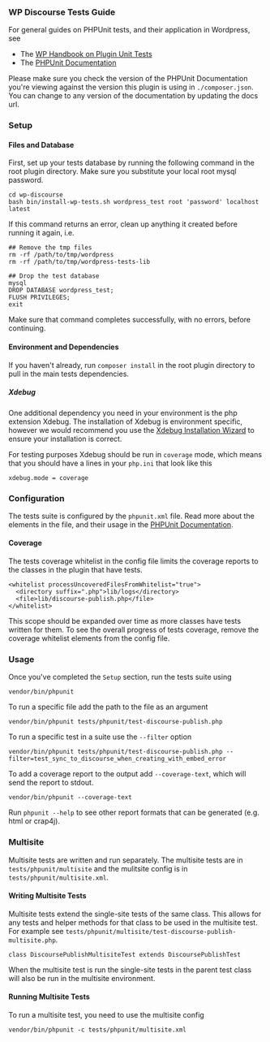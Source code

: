 ### WP Discourse Tests Guide

For general guides on PHPUnit tests, and their application in Wordpress, see

- The [WP Handbook on Plugin Unit Tests](https://make.wordpress.org/cli/handbook/misc/plugin-unit-tests/)
- The [PHPUnit Documentation](https://phpunit.readthedocs.io)

Please make sure you check the version of the PHPUnit Documentation you're viewing against the version this plugin is using in ``./composer.json``. You can change to any version of the documentation by updating the docs url.

### Setup

#### Files and Database

First, set up your tests database by running the following command in the root plugin directory. Make sure you substitute your local root mysql password.

```
cd wp-discourse
bash bin/install-wp-tests.sh wordpress_test root 'password' localhost latest
```

If this command returns an error, clean up anything it created before running it again, i.e. 

```
## Remove the tmp files
rm -rf /path/to/tmp/wordpress
rm -rf /path/to/tmp/wordpress-tests-lib

## Drop the test database
mysql
DROP DATABASE wordpress_test;
FLUSH PRIVILEGES;
exit
```

Make sure that command completes successfully, with no errors, before continuing.

#### Environment and Dependencies

If you haven't already, run ``composer install`` in the root plugin directory to pull in the main tests dependencies. 

##### Xdebug

One additional dependency you need in your environment is the php extension Xdebug. The installation of Xdebug is environment specific, however we would recommend you use the [Xdebug Installation Wizard](https://xdebug.org/wizard) to ensure your installation is correct. 

For testing purposes Xdebug should be run in ``coverage`` mode, which means that you should have a lines in your ``php.ini`` that look like this

```
xdebug.mode = coverage
```

### Configuration

The tests suite is configured by the ``phpunit.xml`` file. Read more about the elements in the file, and their usage in the [PHPUnit Documentation](https://phpunit.readthedocs.io).

#### Coverage

The tests coverage whitelist in the config file limits the coverage reports to the classes in the plugin that have tests. 

```
<whitelist processUncoveredFilesFromWhitelist="true">
  <directory suffix=".php">lib/logs</directory>
  <file>lib/discourse-publish.php</file>
</whitelist>
```

This scope should be expanded over time as more classes have tests written for them. To see the overall progress of tests coverage, remove the coverage whitelist elements from the config file.

### Usage

Once you've completed the ``Setup`` section, run the tests suite using

```
vendor/bin/phpunit
```

To run a specific file add the path to the file as an argument

```
vendor/bin/phpunit tests/phpunit/test-discourse-publish.php
```

To run a specific test in a suite use the ``--filter`` option

```
vendor/bin/phpunit tests/phpunit/test-discourse-publish.php --filter=test_sync_to_discourse_when_creating_with_embed_error 
```

To add a coverage report to the output add ``--coverage-text``, which will send the report to stdout. 

```
vendor/bin/phpunit --coverage-text
```

Run ``phpunit --help`` to see other report formats that can be generated (e.g. html or crap4j).

### Multisite

Multisite tests are written and run separately. The multisite tests are in ``tests/phpunit/multisite`` and the mulitsite config is in ``tests/phpunit/multisite.xml``.

#### Writing Multisite Tests

Multisite tests extend the single-site tests of the same class. This allows for any tests and helper methods for that class to be used in the multisite test. For example see ``tests/phpunit/multisite/test-discourse-publish-multisite.php``.

```
class DiscoursePublishMultisiteTest extends DiscoursePublishTest
```

When the multisite test is run the single-site tests in the parent test class will also be run in the multisite environment.

#### Running Multisite Tests

To run a multisite test, you need to use the multisite config

```
vendor/bin/phpunit -c tests/phpunit/multisite.xml
```
